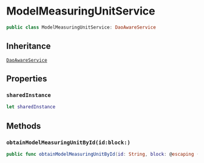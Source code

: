 # ModelMeasuringUnitService

``` swift
public class ModelMeasuringUnitService: DaoAwareService
```

## Inheritance

[`DaoAwareService`](configwise-sdk-ios/api-reference/DaoAwareService)

## Properties

### `sharedInstance`

``` swift
let sharedInstance
```

## Methods

### `obtainModelMeasuringUnitById(id:block:)`

``` swift
public func obtainModelMeasuringUnitById(id: String, block: @escaping (ModelMeasuringUnitEntity?, Error?) -> Void)
```
